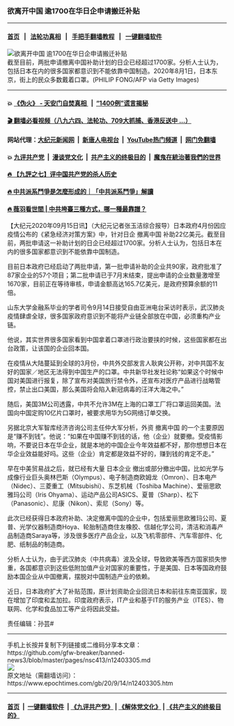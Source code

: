 ### 欲离开中国 逾1700在华日企申请搬迁补贴
------------------------

#### [首页](https://github.com/gfw-breaker/banned-news3/blob/master/README.md) &nbsp;&nbsp;|&nbsp;&nbsp; [法轮功真相](https://github.com/begood0513/basic/blob/master/README.md)  &nbsp;&nbsp;|&nbsp;&nbsp; [手把手翻墙教程](https://github.com/gfw-breaker/guides/wiki)  &nbsp;&nbsp;|&nbsp;&nbsp; [一键翻墙软件](https://github.com/gfw-breaker/nogfw/blob/master/README.md)  



<div><img alt="欲离开中国 逾1700在华日企申请搬迁补贴" class="attachment-djy_600_400 size-djy_600_400 wp-post-image" src="https://i.epochtimes.com/assets/uploads/2020/08/GettyImages-1227865311-600x400.jpg"/>
<div class="caption">
 截至目前，两批申请撤离中国补助计划的日企已经超过1700家。分析人士认为，包括日本在内的很多国家都意识到不能依靠中国制造。2020年8月1日，日本东京，街上的民众多数戴着口罩。(PHILIP FONG/AFP via Getty Images)
</div></div><hr/>

#### 💥 [《伪火》 - 天安门自焚真相 ](http://141.164.51.119:10000/videos/blog/weihuo.html)&nbsp; |&nbsp; [“1400例”谎言揭秘  ](http://141.164.51.119:10000/videos/blog/jiexi1400.html)

#### [ 🎬  翻墙必看视频（八九六四、法轮功、709大抓捕、香港反送中 ...）](https://github.com/gfw-breaker/links/blob/master/banned.md)

#### 网站代理：[大纪元新闻网](http://167.172.10.89:10080/gb/) &nbsp;|&nbsp; [新唐人电视台](http://167.172.10.89:8808/gb/)  &nbsp;|&nbsp; [YouTube热门频道](http://158.247.203.241/youtube.html) &nbsp;|&nbsp; [网门免翻墙](http://158.247.203.241:11000/show.aspx?name=ogHome)

#### 💥 [九评共产党](http://141.164.51.119:10000/videos/res/jiuping/)&nbsp; |&nbsp; [漫谈党文化](http://141.164.51.119:10000/videos/res/mtdwh/)&nbsp; |&nbsp; [共产主义的终极目的](http://141.164.51.119:10000/videos/res/zjmd/)&nbsp; |&nbsp; [魔鬼在統治著我們的世界](http://141.164.51.119:10000/videos/res/TheSpecter/)  

#### [ 🔥  【九評之七】评中国共产党的杀人历史](http://141.164.51.119:10000/videos/news/../res/jiuping/index.html)

#### [ 🔥  中共派系鬥爭是怎麼形成的｜「中共派系鬥爭」解讀](http://141.164.51.119:10000/videos/news/don02.html)

#### [ 🔥  薇羽看世間 | 中共垮臺三種方式，哪一種最靠譜？](http://141.164.51.119:10000/videos/news/weiyu01.html)

<div><p>
 【大纪元2020年09月15日讯】（大纪元记者张玉洁综合报导）日本政府4月份因应疫情公布的《紧急经济对策方案》中，针对日企
 <ok href="https://www.epochtimes.com/gb/tag/%E6%92%A4%E7%A6%BB%E4%B8%AD%E5%9B%BD.html">
  撤离中国
 </ok>
 补助22亿美元。截至目前，两批申请这一补助计划的日企已经超过1700家。分析人士认为，包括日本在内的很多国家都意识到不能依靠中国制造。
</p>
<p>
 目前日本政府已经启动了两批申请，第一批申请补助的企业共90家，政府批准了87家企业的57个项目；第二批申请已于7月末结束，提出申请的企业数量激增至1670家，目前正在等待审核，申请金额高达165.7亿美元，是政府预算余额的11倍。
</p>
<p>
 山东大学金融系毕业的学者司令9月14日接受自由亚洲电台采访时表示，武汉肺炎疫情肆虐全球，很多国家政府意识到不能将产业链全部放在中国，必须重构产业链。
</p>
<p>
 他说，其实世界很多国家看到中国拿着口罩进行政治要挟的时候，这些国家都在出台政策，让该国的企业回本国。
</p>
<p>
 在疫情从大陆蔓延到全球的3月份，中共外交部发言人耿爽公开称，对中共国不友好的国家／地区无法得到中国生产的口罩。中共新华社发社论称“如果这个时候中国对美国进行报复，除了宣布对美国旅行禁令外，还宣布对医疗产品进行战略管控，禁止出口美国，那么美国将会陷入新冠病毒的汪洋大海之中。”
</p>
<p>
 随后，美国3M公司透露，中共不允许3M在上海的口罩工厂将口罩运回美国。法国向中国定购10亿片口罩时，被要求用华为5G网络订单交换。
</p>
<p>
 另据北京大军智库经济咨询公司主任仲大军分析，外资
 <ok href="https://www.epochtimes.com/gb/tag/%E6%92%A4%E7%A6%BB%E4%B8%AD%E5%9B%BD.html">
  撤离中国
 </ok>
 的一个主要原因是“赚不到钱”。他说：“如果在中国赚不到钱的话，他（企业）就要撤。受疫情影响，不要说日本在华企业，就是本地的中国企业今年效益都不好，那你想想日本在华企业效益能好吗。这些（企业）肯定都是效益不好的，赚到钱的肯定不走。”
</p>
<p>
 早在中美贸易战之后，就已经有大量
 <ok href="https://www.epochtimes.com/gb/tag/%E6%97%A5%E6%9C%AC%E4%BC%81%E4%B8%9A.html">
  日本企业
 </ok>
 撤出或部分撤出中国，比如光学与成像行业巨头奥林巴斯（Olympus）、电子制造商欧姆龙（Omron）、日本电产（Nidec）、三菱重工（Mitsubishi）、东芝机械（Toshiba Machine）、爱丽思欧雅玛公司（Iris Ohyama）、运动产品公司ASICS、夏普（Sharp）、松下（Panasonic）、尼康（Nikon）、索尼（Sony）等。
 <br/>
 <b>
 </b>
</p>
<p>
 此次已经获得日本政府补助、决定撤离中国的企业中，包括爱丽思欧雅玛公司、夏普、光学仪器制造商Hoya、轮胎制造商住友橡胶、信越化学公司，清洁和消毒产品制造商Saraya等，涉及很多医疗产品企业，以及飞机零部件、汽车零部件、化肥、纸制品的制造商。
</p>
<p>
 分析人士认为，由于武汉肺炎（中共病毒）波及全球，导致欧美等西方国家损失惨重，各国都意识到这些低附加值产业对国家的重要性，于是美国、日本等国政府鼓励本国企业从中国撤离，摆脱对中国制造产业的依赖。
</p>
<p>
 近日，日本政府扩大了补贴范围，原计划资助企业回流日本和前往东南亚国家，现在增加了印度和孟加拉。印度政府表示，IT产业和基于IT的服务产业（ITES）、物联网、化学和食品加工等产业将因此受益。
</p>
<p>
 责任编辑：孙芸#
</p>
</div>
<hr/>
手机上长按并复制下列链接或二维码分享本文章：<br/>
https://github.com/gfw-breaker/banned-news3/blob/master/pages/nsc413/n12403305.md <br/>
<a href='https://github.com/gfw-breaker/banned-news3/blob/master/pages/nsc413/n12403305.md'><img src='https://github.com/gfw-breaker/banned-news3/blob/master/pages/nsc413/n12403305.md.png'/></a> <br/>
原文地址（需翻墙访问）：https://www.epochtimes.com/gb/20/9/14/n12403305.htm


------------------------
#### [首页](https://github.com/gfw-breaker/banned-news3/blob/master/README.md) &nbsp;|&nbsp; [一键翻墙软件](https://github.com/gfw-breaker/nogfw/blob/master/README.md) &nbsp;| [《九评共产党》](https://github.com/gfw-breaker/9ping.md/blob/master/README.md#九评之一评共产党是什么) | [《解体党文化》](https://github.com/gfw-breaker/jtdwh.md/blob/master/README.md) | [《共产主义的终极目的》](https://github.com/gfw-breaker/gczydzjmd.md/blob/master/README.md)


<img src='http://gfw-breaker.win/banned-news3/pages/nsc413/n12403305.md' width='0px' height='0px'/>